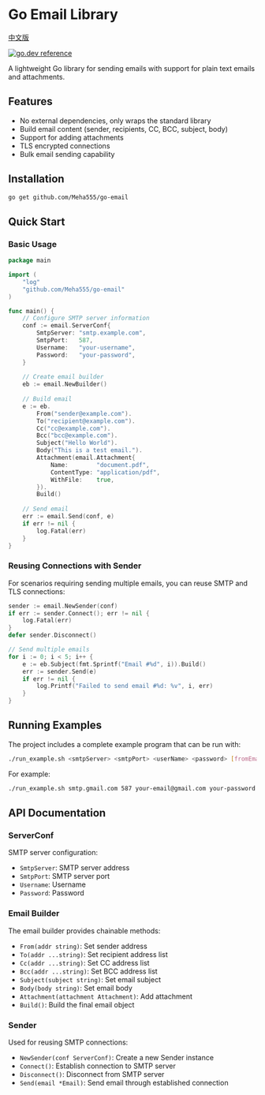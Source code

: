 # Go Email Library

[中文版](README_zh.md)

[![go.dev reference](https://img.shields.io/badge/go.dev-reference-007d9c?logo=go&logoColor=white&style=flat-square)](https://pkg.go.dev/github.com/Meha555/go-email?tab=doc)

A lightweight Go library for sending emails with support for plain text emails and attachments.

## Features

- No external dependencies, only wraps the standard library
- Build email content (sender, recipients, CC, BCC, subject, body)
- Support for adding attachments
- TLS encrypted connections
- Bulk email sending capability

## Installation

```bash
go get github.com/Meha555/go-email
```

## Quick Start

### Basic Usage

```go
package main

import (
    "log"
    "github.com/Meha555/go-email"
)

func main() {
    // Configure SMTP server information
    conf := email.ServerConf{
        SmtpServer: "smtp.example.com",
        SmtpPort:   587,
        Username:   "your-username",
        Password:   "your-password",
    }
    
    // Create email builder
    eb := email.NewBuilder()
    
    // Build email
    e := eb.
        From("sender@example.com").
        To("recipient@example.com").
        Cc("cc@example.com").
        Bcc("bcc@example.com").
        Subject("Hello World").
        Body("This is a test email.").
        Attachment(email.Attachment{
            Name:        "document.pdf",
            ContentType: "application/pdf",
            WithFile:    true,
        }).
        Build()
    
    // Send email
    err := email.Send(conf, e)
    if err != nil {
        log.Fatal(err)
    }
}
```

### Reusing Connections with Sender

For scenarios requiring sending multiple emails, you can reuse SMTP and TLS connections:

```go
sender := email.NewSender(conf)
if err := sender.Connect(); err != nil {
    log.Fatal(err)
}
defer sender.Disconnect()

// Send multiple emails
for i := 0; i < 5; i++ {
    e := eb.Subject(fmt.Sprintf("Email #%d", i)).Build()
    err := sender.Send(e)
    if err != nil {
        log.Printf("Failed to send email #%d: %v", i, err)
    }
}
```

## Running Examples

The project includes a complete example program that can be run with:

```bash
./run_example.sh <smtpServer> <smtpPort> <userName> <password> [fromEmail] [toEmail] [ccEmail] [bccEmail]
```

For example:
```bash
./run_example.sh smtp.gmail.com 587 your-email@gmail.com your-password
```

## API Documentation

### ServerConf
SMTP server configuration:
- `SmtpServer`: SMTP server address
- `SmtpPort`: SMTP server port
- `Username`: Username
- `Password`: Password

### Email Builder
The email builder provides chainable methods:
- `From(addr string)`: Set sender address
- `To(addr ...string)`: Set recipient address list
- `Cc(addr ...string)`: Set CC address list
- `Bcc(addr ...string)`: Set BCC address list
- `Subject(subject string)`: Set email subject
- `Body(body string)`: Set email body
- `Attachment(attachment Attachment)`: Add attachment
- `Build()`: Build the final email object

### Sender
Used for reusing SMTP connections:
- `NewSender(conf ServerConf)`: Create a new Sender instance
- `Connect()`: Establish connection to SMTP server
- `Disconnect()`: Disconnect from SMTP server
- `Send(email *Email)`: Send email through established connection